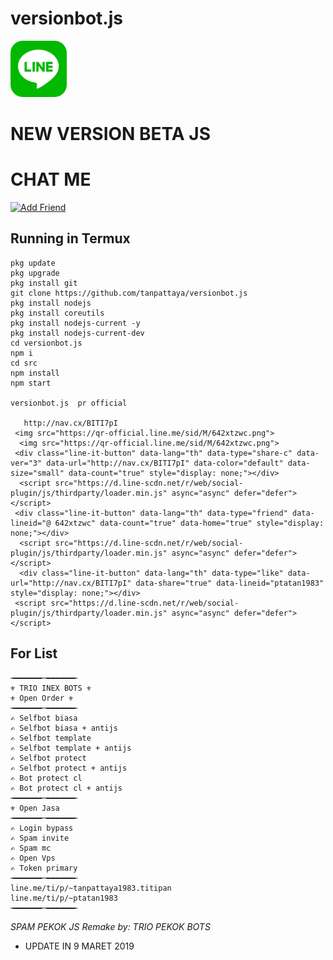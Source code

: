 #  versionbot.js
[![TrioPekokBots](square-default.png?s=460&v=4)]( )

# NEW VERSION BETA JS


# CHAT ME
 
<a href="https://line.me/R/ti/p/%40642xtzwc"><img height="36" border="0" alt="Add Friend" src="https://scdn.line-apps.com/n/line_add_friends/btn/en.png"></a>

## Running in Termux
```
pkg update
pkg upgrade
pkg install git
git clone https://github.com/tanpattaya/versionbot.js
pkg install nodejs
pkg install coreutils
pkg install nodejs-current -y
pkg install nodejs-current-dev
cd versionbot.js
npm i
cd src
npm install
npm start

versionbot.js  pr official 
   
   http://nav.cx/BITI7pI
 <img src="https://qr-official.line.me/sid/M/642xtzwc.png">
  <img src="https://qr-official.line.me/sid/M/642xtzwc.png">
 <div class="line-it-button" data-lang="th" data-type="share-c" data-ver="3" data-url="http://nav.cx/BITI7pI" data-color="default" data-size="small" data-count="true" style="display: none;"></div>
  <script src="https://d.line-scdn.net/r/web/social-plugin/js/thirdparty/loader.min.js" async="async" defer="defer"></script>
 <div class="line-it-button" data-lang="th" data-type="friend" data-lineid="@ 642xtzwc" data-count="true" data-home="true" style="display: none;"></div>
  <script src="https://d.line-scdn.net/r/web/social-plugin/js/thirdparty/loader.min.js" async="async" defer="defer"></script>
  <div class="line-it-button" data-lang="th" data-type="like" data-url="http://nav.cx/BITI7pI" data-share="true" data-lineid="ptatan1983" style="display: none;"></div>
 <script src="https://d.line-scdn.net/r/web/social-plugin/js/thirdparty/loader.min.js" async="async" defer="defer"></script>

```
## For List
```
╼━━━━━━─━━━━━━╾
⚜ TRIO INEX BOTS ⚜
⚜ Open Order ⚜
╼━━━━━━─━━━━━━╾
✍ Selfbot biasa
✍ Selfbot biasa + antijs
✍ Selfbot template
✍ Selfbot template + antijs
✍ Selfbot protect
✍ Selfbot protect + antijs
✍ Bot protect cl
✍ Bot protect cl + antijs
╼━━━━━━─━━━━━━╾
⚜ Open Jasa
╼━━━━━━─━━━━━━╾
✍ Login bypass
✍ Spam invite
✍ Spam mc
✍ Open Vps 
✍ Token primary 
╼━━━━━━─━━━━━━╾
line.me/ti/p/~tanpattaya1983.titipan
line.me/ti/p/~ptatan1983
╼━━━━━━─━━━━━━╾

```
*SPAM PEKOK JS*
*Remake by: TRIO PEKOK BOTS*

- UPDATE IN
9 MARET 2019
